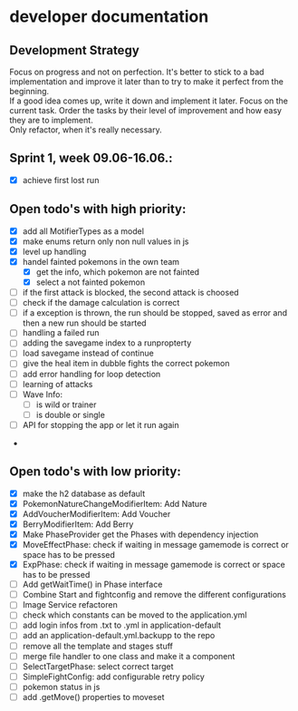 # developer documentation

## Development Strategy
Focus on progress and not on perfection. It's better to stick to a bad implementation and improve it later than to try to make it perfect from the beginning.  
If a good idea comes up, write it down and implement it later. Focus on the current task. Order the tasks by their level of improvement and how easy they are to implement.  
Only refactor, when it's really necessary.


## Sprint 1, week 09.06-16.06.:
- [x] achieve first lost run

## Open todo's with high priority:
- [x] add all MotifierTypes as a model
- [x] make enums return only non null values in js
- [x] level up handling
- [x] handel fainted pokemons in the own team
  - [x] get the info, which pokemon are not fainted
  - [x] select a not fainted pokemon
- [ ] if the first attack is blocked, the second attack is choosed
- [ ] check if the damage calculation is correct
- [ ] if a exception is thrown, the run should be stopped, saved as error and then a new run should be started
- [ ] handling a failed run
- [ ] adding the savegame index to a runpropterty
- [ ] load savegame instead of continue
- [ ] give the heal item in dubble fights the correct pokemon
- [ ] add error handling for loop detection
- [ ] learning of attacks
- [ ] Wave Info:
  - [ ] is wild or trainer
  - [ ] is double or single
- [ ] API for stopping the app or let it run again
- 


## Open todo's with low priority:
- [x] make the h2 database as default
- [x] PokemonNatureChangeModifierItem: Add Nature
- [x] AddVoucherModifierItem: Add Voucher
- [x] BerryModifierItem: Add Berry
- [x] Make PhaseProvider get the Phases with dependency injection
- [x] MoveEffectPhase: check if waiting in message gamemode is correct or space has to be pressed
- [x] ExpPhase: check if waiting in message gamemode is correct or space has to be pressed
- [ ] Add getWaitTime() in Phase interface
- [ ] Combine Start and fightconfig and remove the different configurations
- [ ] Image Service refactoren
- [ ] check which constants can be moved to the application.yml
- [ ] add login infos from .txt to .yml in application-default
- [ ] add an application-default.yml.backupp to the repo
- [ ] remove all the template and stages stuff
- [ ] merge file handler to one class and make it a component
- [ ] SelectTargetPhase: select correct target
- [ ] SimpleFightConfig: add configurable retry policy
- [ ] pokemon status in js 
- [ ] add .getMove() properties to moveset